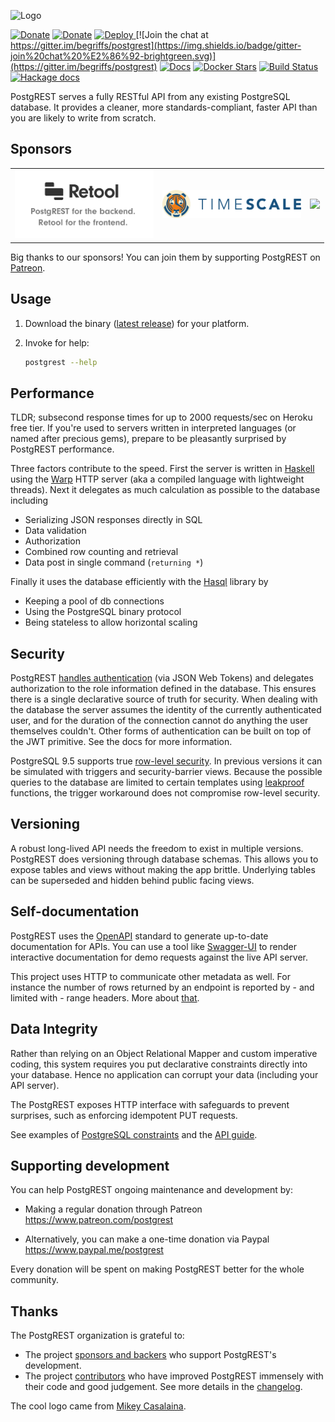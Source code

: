 ![Logo](static/logo.png "Logo")

[![Donate](https://img.shields.io/badge/Donate-Patreon-orange.svg?colorB=F96854)](https://www.patreon.com/postgrest)
[![Donate](https://img.shields.io/badge/Donate-PayPal-green.svg)](https://www.paypal.me/postgrest)
<a href="https://heroku.com/deploy?template=https://github.com/PostgREST/postgrest">
  <img src="https://img.shields.io/badge/%E2%86%91_Deploy_to-Heroku-7056bf.svg" alt="Deploy">
</a>
[![Join the chat at https://gitter.im/begriffs/postgrest](https://img.shields.io/badge/gitter-join%20chat%20%E2%86%92-brightgreen.svg)](https://gitter.im/begriffs/postgrest)
[![Docs](https://img.shields.io/badge/docs-latest-brightgreen.svg?style=flat)](http://postgrest.org)
[![Docker Stars](https://img.shields.io/docker/pulls/postgrest/postgrest.svg)](https://hub.docker.com/r/postgrest/postgrest/)
[![Build Status](https://circleci.com/gh/PostgREST/postgrest/tree/master.svg?style=shield)](https://circleci.com/gh/PostgREST/postgrest/tree/master)
[![Hackage docs](https://img.shields.io/hackage/v/postgrest.svg?label=hackage)](http://hackage.haskell.org/package/postgrest)

PostgREST serves a fully RESTful API from any existing PostgreSQL
database. It provides a cleaner, more standards-compliant, faster
API than you are likely to write from scratch.

## Sponsors

<table>
  <tbody>
    <tr>
      <td align="center" valign="middle">
        <a href="https://tryretool.com/?utm_source=sponsor&utm_campaign=postgrest" target="_blank">
          <img width="222px" src="static/retool.png">
        </a>
      </td>
      <td align="center" valign="middle">
        <a href="https://timescale.com" target="_blank">
          <img width="222px" src="static/timescaledb.png">
        </a>
      </td>
      <td align="center" valign="middle">
        <a href="https://timescale.com" target="_blank">
          <img width="222px" src="https://opencollective.com/static/images/become_sponsor.svg">
        </a>
      </td>
    </tr>
  </tbody>
</table>

Big thanks to our sponsors! You can join them by supporting PostgREST on [Patreon](https://www.patreon.com/postgrest).

## Usage

1. Download the binary ([latest release](https://github.com/PostgREST/postgrest/releases/latest))
   for your platform.
2. Invoke for help:

    ```bash
    postgrest --help
    ```

## Performance

TLDR; subsecond response times for up to 2000 requests/sec on Heroku
free tier. If you're used to servers written in interpreted languages
(or named after precious gems), prepare to be pleasantly surprised by
PostgREST performance.

Three factors contribute to the speed. First the server is written
in [Haskell](https://www.haskell.org/) using the
[Warp](http://www.yesodweb.com/blog/2011/03/preliminary-warp-cross-language-benchmarks)
HTTP server (aka a compiled language with lightweight threads).
Next it delegates as much calculation as possible to the database
including

* Serializing JSON responses directly in SQL
* Data validation
* Authorization
* Combined row counting and retrieval
* Data post in single command (`returning *`)

Finally it uses the database efficiently with the
[Hasql](https://nikita-volkov.github.io/hasql-benchmarks/) library
by

* Keeping a pool of db connections
* Using the PostgreSQL binary protocol
* Being stateless to allow horizontal scaling

## Security

PostgREST [handles
authentication](http://postgrest.org/en/stable/auth.html) (via JSON Web
Tokens) and delegates authorization to the role information defined in
the database. This ensures there is a single declarative source of truth
for security.  When dealing with the database the server assumes the
identity of the currently authenticated user, and for the duration of
the connection cannot do anything the user themselves couldn't. Other
forms of authentication can be built on top of the JWT primitive. See
the docs for more information.

PostgreSQL 9.5 supports true [row-level
security](http://www.postgresql.org/docs/9.5/static/ddl-rowsecurity.html).
In previous versions it can be simulated with triggers and
security-barrier views. Because the possible queries to the database
are limited to certain templates using
[leakproof](http://blog.2ndquadrant.com/how-do-postgresql-security_barrier-views-work/)
functions, the trigger workaround does not compromise row-level
security.

## Versioning

A robust long-lived API needs the freedom to exist in multiple
versions. PostgREST does versioning through database schemas. This
allows you to expose tables and views without making the app brittle.
Underlying tables can be superseded and hidden behind public facing
views.

## Self-documentation

PostgREST uses the [OpenAPI](https://openapis.org/) standard to
generate up-to-date documentation for APIs. You can use a tool like
[Swagger-UI](https://github.com/swagger-api/swagger-ui) to render
interactive documentation for demo requests against the live API server.

This project uses HTTP to communicate other metadata as well.  For
instance the number of rows returned by an endpoint is reported by -
and limited with - range headers. More about
[that](http://begriffs.com/posts/2014-03-06-beyond-http-header-links.html).

## Data Integrity

Rather than relying on an Object Relational Mapper and custom
imperative coding, this system requires you put declarative constraints
directly into your database. Hence no application can corrupt your
data (including your API server).

The PostgREST exposes HTTP interface with safeguards to prevent
surprises, such as enforcing idempotent PUT requests.

See examples of [PostgreSQL
constraints](http://www.tutorialspoint.com/postgresql/postgresql_constraints.htm)
and the [API guide](http://postgrest.org/en/stable/api.html).

## Supporting development

You can help PostgREST ongoing maintenance and development by:

- Making a regular donation through Patreon https://www.patreon.com/postgrest

- Alternatively, you can make a one-time donation via Paypal https://www.paypal.me/postgrest

Every donation will be spent on making PostgREST better for the whole community.

## Thanks

The PostgREST organization is grateful to:

- The project [sponsors and backers](https://github.com/PostgREST/postgrest/blob/master/BACKERS.md) who support PostgREST's development.
- The project [contributors](https://github.com/PostgREST/postgrest/graphs/contributors) who have improved PostgREST immensely with their code
  and good judgement. See more details in the [changelog](https://github.com/PostgREST/postgrest/blob/master/CHANGELOG.md).

The cool logo came from [Mikey Casalaina](https://github.com/casalaina).
